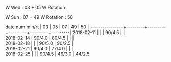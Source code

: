 W Wed      : 03 + 05
W Rotation :

W Sun      : 07 + 49
W Rotation :      50

date num min/rt |    03   |    05   |    07   |    49   |    50   |
----------------+---------+---------+---------+---------+---------|
2018-02-11      |         |         |  90/4.5 |         |        
2018-02-14      |  90/4.0 |  80/4.5 |         |         |        
2018-02-18      |         |         |  90/5.0 |  90/2.5 |        
2018-02-21      |  90/4.0 |  77/4.0 |         |         |        
2018-02-25      |         |         |  90/4.5 |  46/3.0 |  44/2.5

